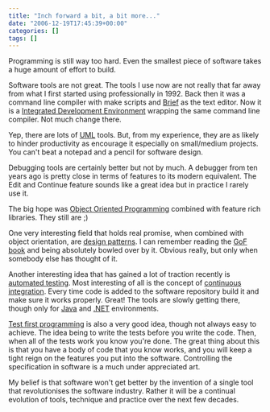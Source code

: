 ```yaml
---
title: "Inch forward a bit, a bit more..."
date: "2006-12-19T17:45:39+00:00"
categories: []
tags: []
---
```


Programming is still way too hard. Even the smallest piece of software takes a huge amount of effort to build.

Software tools are not great. The tools I use now are not really that far away from what I first started using professionally in 1992. Back then it was a command line compiler with make scripts and <a href="http://www.softpedia.com/get/Programming/File-Editors/Brief-text-editor.shtml">Brief</a> as the text editor. Now it is a <a href="http://en.wikipedia.org/wiki/Integrated_development_environment">Integrated Development Environment</a> wrapping the same command line compiler. Not much change there.

Yep, there are lots of <a href="http://www.uml.org/">UML</a> tools. But, from my experience, they are as likely to hinder productivity as encourage it especially on small/medium projects. You can't beat a notepad and a pencil for software design.

Debugging tools are certainly better but not by much. A debugger from ten years ago is pretty close in terms of features to its modern equivalent. The Edit and Continue feature sounds like a great idea but in practice I rarely use it.

The big hope was <a href="http://en.wikipedia.org/wiki/Object-oriented_programming">Object Oriented Programming</a> combined with feature rich libraries. They still are ;)

One very interesting field that holds real promise, when combined with object orientation, are <a href="http://en.wikipedia.org/wiki/Design_pattern_(computer_science)">design patterns</a>. I can remember reading the <a href="http://en.wikipedia.org/wiki/Design_Patterns">GoF book</a> and being absolutely bowled over by it. Obvious really, but only when somebody else has thought of it.

Another interesting idea that has gained a lot of traction recently is <a href="http://www.testing.com/writings/automate.pdf">automated testing</a>. Most interesting of all is the concept of <a href="http://www.martinfowler.com/articles/continuousIntegration.html">continuous integration</a>. Every time code is added to the software repository build it and make sure it works properly. Great! The tools are slowly getting there, though only for <a href="http://java.sun.com/">Java</a> and <a href="http://www.microsoft.com/net/">.NET</a> environments.

<a href="http://www.extremeprogramming.org/rules/testfirst.html">Test first programming</a> is also a very good idea, though not always easy to achieve. The idea being to write the tests before you write the code. Then, when all of the tests work you know you're done. The great thing about this is that you have a body of code that you know works, and you will keep a tight reign on the features you put into the software. Controlling the specification in software is a much under appreciated art.

My belief is that software won't get better by the invention of a single tool that revolutionises the software industry. Rather it will be a continual evolution of tools, technique and practice over the next few decades.
